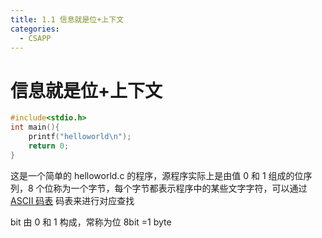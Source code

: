 ```yaml
---
title: 1.1 信息就是位+上下文
categories:
  - CSAPP
---
```


# 信息就是位+上下文

```c
#include<stdio.h>
int main(){
    printf("helloworld\n");
    return 0;
}
```

这是一个简单的 helloworld.c 的程序，源程序实际上是由值 0 和 1 组成的位序列，8 个位称为一个字节，每个字节都表示程序中的某些文字字符，可以通过 [ASCII 码表](https://habaijian.com/) 码表来进行对应查找

bit 由 0 和 1 构成，常称为位
8bit =1 byte
